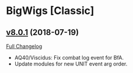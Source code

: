 # BigWigs [Classic]

## [v8.0.1](https://github.com/BigWigsMods/BigWigs_Classic/tree/v8.0.1) (2018-07-19)
[Full Changelog](https://github.com/BigWigsMods/BigWigs_Classic/compare/v8.0.0...v8.0.1)

- AQ40/Viscidus: Fix combat log event for BfA.  
- Update modules for new UNIT event arg order.  

